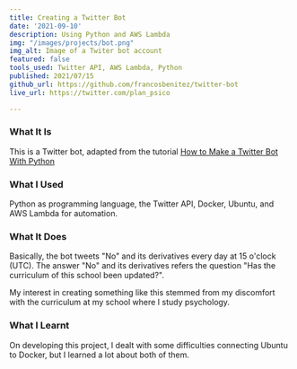 ```yaml
---
title: Creating a Twitter Bot
date: '2021-09-10'
description: Using Python and AWS Lambda
img: "/images/projects/bot.png"
img_alt: Image of a Twiter bot account
featured: false
tools_used: Twitter API, AWS Lambda, Python
published: 2021/07/15
github_url: https://github.com/francosbenitez/twitter-bot
live_url: https://twitter.com/plan_psico

---
```

### What It Is
This is a Twitter bot, adapted from the tutorial [How to Make a Twitter Bot With Python](https://dylancastillo.co/how-to-make-a-twitter-bot-for-free/)

### What I Used
Python as programming language, the Twitter API, Docker, Ubuntu, and AWS Lambda for automation.

### What It Does
Basically, the bot tweets "No" and its derivatives every day at 15 o'clock (UTC). The answer "No" and its derivatives refers the question "Has the curriculum of this school been updated?".

My interest in creating something like this stemmed from my discomfort with the curriculum at my school where I study psychology. 

### What I Learnt
On developing this project, I dealt with some difficulties connecting Ubuntu to Docker, but I learned a lot about both of them.